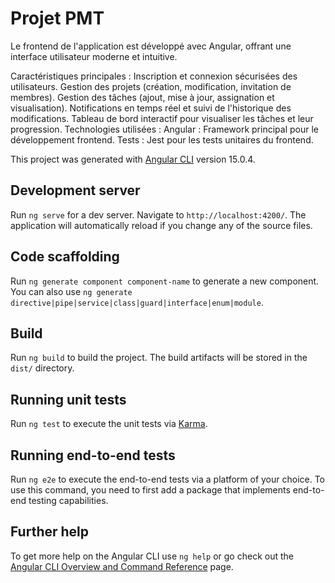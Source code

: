 # Projet PMT

Le frontend de l'application est développé avec Angular, offrant une interface utilisateur moderne et intuitive.

Caractéristiques principales :
Inscription et connexion sécurisées des utilisateurs.
Gestion des projets (création, modification, invitation de membres).
Gestion des tâches (ajout, mise à jour, assignation et visualisation).
Notifications en temps réel et suivi de l'historique des modifications.
Tableau de bord interactif pour visualiser les tâches et leur progression.
Technologies utilisées :
Angular : Framework principal pour le développement frontend.
Tests : Jest pour les tests unitaires du frontend.


This project was generated with [Angular CLI](https://github.com/angular/angular-cli) version 15.0.4.

## Development server

Run `ng serve` for a dev server. Navigate to `http://localhost:4200/`. The application will automatically reload if you change any of the source files.

## Code scaffolding

Run `ng generate component component-name` to generate a new component. You can also use `ng generate directive|pipe|service|class|guard|interface|enum|module`.

## Build

Run `ng build` to build the project. The build artifacts will be stored in the `dist/` directory.

## Running unit tests

Run `ng test` to execute the unit tests via [Karma](https://karma-runner.github.io).

## Running end-to-end tests

Run `ng e2e` to execute the end-to-end tests via a platform of your choice. To use this command, you need to first add a package that implements end-to-end testing capabilities.

## Further help

To get more help on the Angular CLI use `ng help` or go check out the [Angular CLI Overview and Command Reference](https://angular.io/cli) page.





